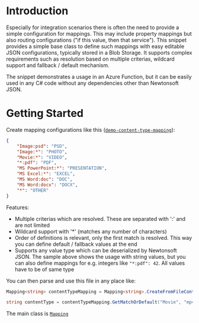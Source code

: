 # Introduction
Especially for integration scenarios there is often the need to provide a simple configuration for mappings. This may include property mappings but also routing configurations ("if this value, then that service"). This snippet provides a simple base class to define such mappings with easy editable JSON configurations, typically stored in a Blob Storage. It supports complex requirements such as resolution based on multiple criterias, wildcard support and fallback / default mechanism.

The snippet demonstrates a usage in an Azure Function, but it can be easily used in any C# code without any dependencies other than Newtonsoft JSON.

# Getting Started
Create mapping configurations like this ([`demo-content-type-mapping`](./FunctionApp/config/demo-content-type-mapping.json)):
```json
{
    "Image:psd": "PSD",
    "Image:*": "PHOTO",
    "Movie:*": "VIDEO",
    "*:pdf": "PDF",
    "MS PowerPoint:*": "PRESENTATION",
    "MS Excel:*": "EXCEL",
    "MS Word:doc": "DOC",
    "MS Word:docx": "DOCX",
	"*": "OTHER"
}
```

Features:
* Multiple criterias which are resolved. These are separated with ':' and are not limited
* Wildcard support with '*' (matches any number of characters)
* Order of definitions is relevant, only the first match is resolved. This way you can define default / fallback values at the end
* Supports any value type which can be deserialized by Newtonsoft JSON. The sample above shows the usage with string values, but you can also define mappings for e.g. integers like `"*:pdf": 42`. All values have to be of same type

You can then parse and use this file in any place like:
```csharp
Mapping<string> contentTypeMapping = Mapping<string>.CreateFromFileContent(mappingFileContent);

string contentType = contentTypeMapping.GetMatchOrDefault("Movie", "mp4"); // Returns VIDEO
```

The main class is [`Mapping`](./FunctionApp/Common/Mapping.cs)

